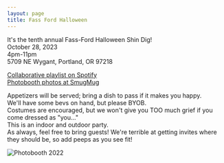 ```yaml
---
layout: page
title: Fass Ford Halloween
---
```


<style>
  .main .content {
    text-align: center;
  }
</style>

It's the tenth annual Fass-Ford Halloween Shin Dig!<br />
October 28, 2023<br />
4pm-11pm<br />
5709 NE Wygant, Portland, OR 97218<br />

[Collaborative playlist on Spotify](https://open.spotify.com/playlist/30pVYbqNnCFwjzEiOeJCLC)<br />
[Photobooth photos at SmugMug](https://artyms.smugmug.com/Halloween-Parties)<br />

Appetizers will be served; bring a dish to pass if it makes you happy.<br />
We'll have some bevs on hand, but please BYOB.<br />
Costumes are encouraged, but we won't give you TOO much grief if you come dressed as "you..."<br />
This is an indoor and outdoor party.<br />
As always, feel free to bring guests! We're terrible at getting invites where they should be, so add peeps as you see fit!<br />


![Photobooth 2022](/assets/images/HalloweenPhotobooth2022.jpg)
